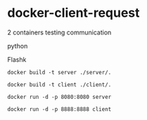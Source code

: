 # docker-client-request

2 containers testing communication

python

Flashk

 `docker build -t server ./server/.`
 
 `docker build -t client ./client/.`

 `docker run -d -p 8080:8080 server`

 `docker run -d -p 8888:8888 client`

